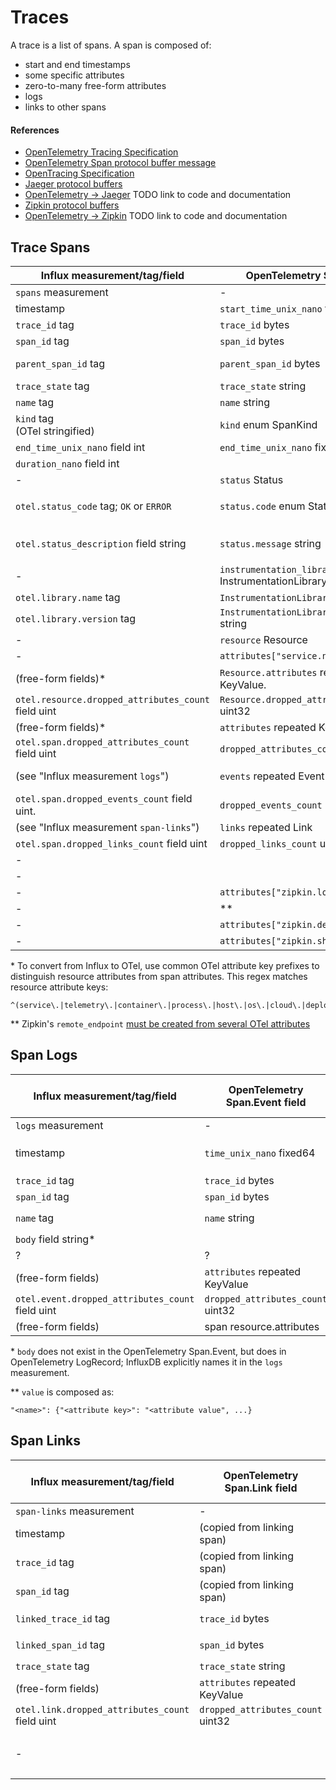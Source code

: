 # Traces

A trace is a list of spans.
A span is composed of:

- start and end timestamps
- some specific attributes
- zero-to-many free-form attributes
- logs
- links to other spans

#### References

- [OpenTelemetry Tracing Specification](https://github.com/open-telemetry/opentelemetry-specification/tree/v1.1.0/specification/trace)
- [OpenTelemetry Span protocol buffer message](https://github.com/open-telemetry/opentelemetry-proto/blob/v0.8.0/opentelemetry/proto/trace/v1/trace.proto#L48-L227)
- [OpenTracing Specification](https://github.com/opentracing/specification)
- [Jaeger protocol buffers](https://github.com/jaegertracing/jaeger-idl/tree/34396033ff11c60fced342ab2858ace278fedaa8/proto)
- [OpenTelemetry -> Jaeger](https://github.com/open-telemetry/opentelemetry-specification/blob/v1.1.0/specification/trace/sdk_exporters/jaeger.md) TODO link to code and documentation
- [Zipkin protocol buffers](https://github.com/openzipkin/zipkin-api/blob/1.0.0/zipkin.proto)
- [OpenTelemetry -> Zipkin](https://github.com/open-telemetry/opentelemetry-specification/blob/v1.1.0/specification/trace/sdk_exporters/zipkin.md) TODO link to code and documentation

## Trace Spans

Influx measurement/tag/field                        | OpenTelemetry Span field                    | Jaeger Span field                                                                | Zipkin Span field
--- | --- | --- | ---
`spans` measurement                                 | -
timestamp                                           | `start_time_unix_nano` fixed64              | `start_time` Timestamp                                                           | `timestamp` fixed64 (µs)
`trace_id` tag                                      | `trace_id` bytes                            | `trace_id` bytes                                                                 | `trace_id` bytes
`span_id` tag                                       | `span_id` bytes                             | `span_id` bytes                                                                  | `id` bytes
`parent_span_id` tag                                | `parent_span_id` bytes                      | (included in `references`)<br />type `CHILD_OF`                                  | `parent_id` bytes
`trace_state` tag                                   | `trace_state` string
`name` tag                                          | `name` string                               | `operation_name` string                                                          | `name` string
`kind` tag<br />(OTel stringified)                  | `kind` enum SpanKind                        | `tags["span.kind"]`                                                              | `kind` enum Kind
`end_time_unix_nano` field int                      | `end_time_unix_nano` fixed64
`duration_nano` field int                           |                                             | `duration` Duration                                                              | `duration` uint64 (µs)
-                                                   | `status` Status
`otel.status_code` tag; `OK` or `ERROR`             | `status.code` enum StatusCode               | `tags["otel.status_code"]`<br />if `ERROR` then add:<br />`tags["error"] = true` | `tags["otel.status_code"]`<br />if `ERROR` then add:<br />`tags["error"] = true`
`otel.status_description` field string              | `status.message` string                     | `tags["otel.status_description"]`                                                | `tags["error"]`<br />iff `otel.status_code` == ERROR
-                                                   | `instrumentation_library` InstrumentationLibrary
`otel.library.name` tag                             | `InstrumentationLibrary.name` string        | `tags["otel.library.name"]`                                                      | `tags["otel.library.name"]`
`otel.library.version` tag                          | `InstrumentationLibrary.version` string     | `tags["otel.library.version"]`                                                   | `tags["otel.library.version"]`
-                                                   | `resource` Resource                         | `process` Process
-                                                   | `attributes["service.name"]`                | `process.service_name` string
(free-form fields)\*                                | `Resource.attributes` repeated KeyValue.    | `process.tags` repeated KeyValue
`otel.resource.dropped_attributes_count` field uint | `Resource.dropped_attributes_count` uint32
(free-form fields)\*                                | `attributes` repeated KeyValue              | `tags` repeated KeyValue                                                         | `tags` map<string, string>
`otel.span.dropped_attributes_count` field uint     | `dropped_attributes_count` uint32
(see "Influx measurement `logs`")                   | `events` repeated Event                     | `logs` repeated Log                                                              | `annotations` repeated Annotation
`otel.span.dropped_events_count` field uint.        | `dropped_events_count` uint32
(see "Influx measurement `span-links`")             | `links` repeated Link                       | `references` repeated SpanRef
`otel.span.dropped_links_count` field uint          | `dropped_links_count` uint32
-                                                   |                                             | `flags` uint32
-                                                   |                                             | `warnings` string
-                                                   | `attributes["zipkin.local_endpoint"]`       |                                                                                  | `local_endpoint` Endpoint
-                                                   | \*\*                                        |                                                                                  | `remote_endpoint` Endpoint
-                                                   | `attributes["zipkin.debug"]`                |                                                                                  | `debug` bool
-                                                   | `attributes["zipkin.shared"]`               |                                                                                  | `shared` bool

\* To convert from Influx to OTel, use common OTel attribute key prefixes to distinguish resource attributes from span attributes.
This regex matches resource attribute keys:

```
^(service\.|telemetry\.|container\.|process\.|host\.|os\.|cloud\.|deployment\.|k8s\.|aws\.|gcp\.|azure\.|faas\.name|faas\.id|faas\.version|faas\.instance|faas\.max_memory)
```

\*\* Zipkin's `remote_endpoint` [must be created from several OTel attributes](https://github.com/open-telemetry/opentelemetry-specification/blob/main/specification/trace/sdk_exporters/zipkin.md#remote-endpoint)

## Span Logs

Influx measurement/tag/field                     | OpenTelemetry Span.Event field    | Jaeger Log field      | Zipkin Annotation field
--- | --- | --- | ---
`logs` measurement                               | -
timestamp                                        | `time_unix_nano` fixed64          | `timestamp` Timestamp | `timestamp` fixed64 (µs)
`trace_id` tag                                   | `trace_id` bytes
`span_id` tag                                    | `span_id` bytes
`name` tag                                       | `name` string                     | `fields["event"]`     | `value` string\*\*
`body` field string\*                            |                                   | `fields["message"]`
?                                                | ?                                 | `fields["stack"]`
(free-form fields)                               | `attributes` repeated KeyValue    | `fields` repeated KeyValue
`otel.event.dropped_attributes_count` field uint | `dropped_attributes_count` uint32 | `fields["otel.event.dropped_attributes_count"]`
(free-form fields)                               | span resource.attributes

\* `body` does not exist in the OpenTelemetry Span.Event, but does in OpenTelemetry LogRecord; InfluxDB explicitly names it in the `logs` measurement.

\*\* `value` is composed as:

```
"<name>": {"<attribute key>": "<attribute value", ...}
```

## Span Links

Influx measurement/tag/field                     | OpenTelemetry Span.Link field     | Jaeger SpanRef field
--- | --- | ---
`span-links` measurement                         | -
timestamp                                        | (copied from linking span)
`trace_id` tag                                   | (copied from linking span)
`span_id` tag                                    | (copied from linking span)
`linked_trace_id` tag                            | `trace_id` bytes                  | `trace_id` bytes
`linked_span_id` tag                             | `span_id` bytes                   | `span_id` bytes
`trace_state` tag                                | `trace_state` string
(free-form fields)                               | `attributes` repeated KeyValue
`otel.link.dropped_attributes_count` field uint  | `dropped_attributes_count` uint32
-                                                |                                   | `ref_type` SpanRefType<br />always `FOLLOWS_FROM`
